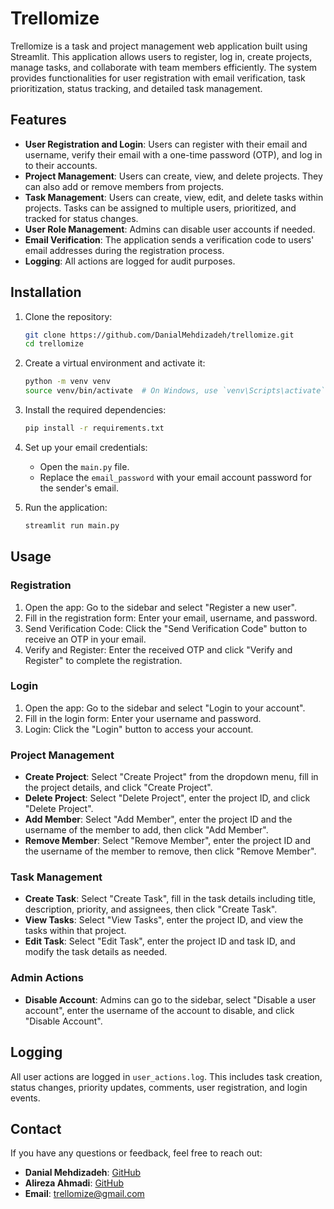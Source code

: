 # Trellomize

Trellomize is a task and project management web application built using Streamlit. This application allows users to register, log in, create projects, manage tasks, and collaborate with team members efficiently. The system provides functionalities for user registration with email verification, task prioritization, status tracking, and detailed task management.

## Features

- **User Registration and Login**: Users can register with their email and username, verify their email with a one-time password (OTP), and log in to their accounts.
- **Project Management**: Users can create, view, and delete projects. They can also add or remove members from projects.
- **Task Management**: Users can create, view, edit, and delete tasks within projects. Tasks can be assigned to multiple users, prioritized, and tracked for status changes.
- **User Role Management**: Admins can disable user accounts if needed.
- **Email Verification**: The application sends a verification code to users' email addresses during the registration process.
- **Logging**: All actions are logged for audit purposes.

## Installation

1. Clone the repository:
    ```bash
    git clone https://github.com/DanialMehdizadeh/trellomize.git
    cd trellomize
    ```

2. Create a virtual environment and activate it:
    ```bash
    python -m venv venv
    source venv/bin/activate  # On Windows, use `venv\Scripts\activate`
    ```

3. Install the required dependencies:
    ```bash
    pip install -r requirements.txt
    ```

4. Set up your email credentials:
    - Open the `main.py` file.
    - Replace the `email_password` with your email account password for the sender's email.

5. Run the application:
    ```bash
    streamlit run main.py
    ```

## Usage

### Registration
1. Open the app: Go to the sidebar and select "Register a new user".
2. Fill in the registration form: Enter your email, username, and password.
3. Send Verification Code: Click the "Send Verification Code" button to receive an OTP in your email.
4. Verify and Register: Enter the received OTP and click "Verify and Register" to complete the registration.

### Login
1. Open the app: Go to the sidebar and select "Login to your account".
2. Fill in the login form: Enter your username and password.
3. Login: Click the "Login" button to access your account.

### Project Management
- **Create Project**: Select "Create Project" from the dropdown menu, fill in the project details, and click "Create Project".
- **Delete Project**: Select "Delete Project", enter the project ID, and click "Delete Project".
- **Add Member**: Select "Add Member", enter the project ID and the username of the member to add, then click "Add Member".
- **Remove Member**: Select "Remove Member", enter the project ID and the username of the member to remove, then click "Remove Member".

### Task Management
- **Create Task**: Select "Create Task", fill in the task details including title, description, priority, and assignees, then click "Create Task".
- **View Tasks**: Select "View Tasks", enter the project ID, and view the tasks within that project.
- **Edit Task**: Select "Edit Task", enter the project ID and task ID, and modify the task details as needed.

### Admin Actions
- **Disable Account**: Admins can go to the sidebar, select "Disable a user account", enter the username of the account to disable, and click "Disable Account".

## Logging

All user actions are logged in `user_actions.log`. This includes task creation, status changes, priority updates, comments, user registration, and login events.

## Contact

If you have any questions or feedback, feel free to reach out:

- **Danial Mehdizadeh**: [GitHub](https://github.com/DanialMehdizadeh)
- **Alireza Ahmadi**: [GitHub](https://github.com/AlirezaAhmadi1383)
- **Email**: trellomize@gmail.com
